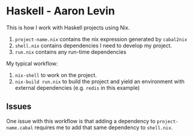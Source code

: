 Haskell - Aaron Levin
=====================

This is how I work with Haskell projects using Nix.

1. `project-name.nix` contains the nix expression generated by `cabal2nix`
2. `shell.nix` contains dependencies I need to develop my project.
3. `run.nix` contains any run-time dependencies

My typical workflow:

1. `nix-shell` to work on the project.
2. `nix-build run.nix` to build the project and yield an environment with external dependencies (e.g. `redis` in this example)

## Issues

One issue with this workflow is that adding a dependency to `project-name.cabal` requires me to add that same dependency to `shell.nix`.
